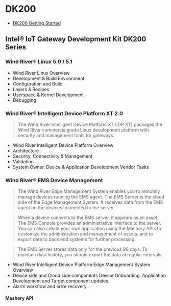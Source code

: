 DK200
==
- [DK200 Getting Started](http://www.intel.com/content/www/us/en/embedded/design-tools/evaluation-platforms/gateway-solutions/dk200-development-kit-getting-started-guide.html)

## Intel® IoT Gateway Development Kit DK200 Series



### Wind River® Linux 5.0 / 5.1

- Wind River Linux Overview
- Development & Build Environment
- Configuration and Build
- Layers & Recipes
- Userspace & Kernel Development
- Debugging

### Wind River® Intelligent Device Platform XT 2.0

> The Wind River Intelligent Device Platform XT (IDP XT) packages the Wind River commercialgrade
Linux development platform with security and management tools for gateways.

- Wind River Intelligent Device Platform Overview
- Architecture
- Security, Connectivity & Management
- Validation
- System Owner, Device & Application Development Vendor Tasks

### Wind River® EMS Device Management

> The Wind River Edge Management System enables you to remotely manage devices running the
EMS agent. The EMS Server is the cloud side of the Edge Management System. It receives data from the EMS agent on the devices connected to the server.

> When a device connects to the EMS server, it appears as an asset. The EMS Console provides an administrative interface to the server. You can also create your own application using the Mashery APIs to customize the administration and management of assets, and to export data to back end systems for further processing.

> The EMS Server stores data only for the previous 90 days. To maintain data history, you should
export the data at regular intervals.

- Wind River Intelligent Device Platform Edge Management System Overview
- Device side and Cloud side components Device Onboarding, Application Development and Target component updates
- Alarm workflow and error recovery

#### Mashery API

